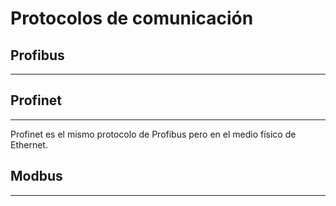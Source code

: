 # Protocolos de comunicación


## Profibus
---

## Profinet
---
Profinet es el mismo protocolo de Profibus pero en el medio físico de Ethernet.

## Modbus
---
